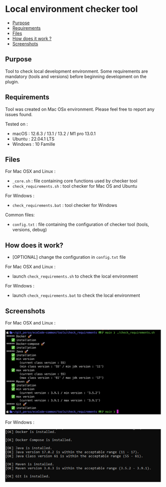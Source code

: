 # Local environment checker tool

- [Purpose](#purpose)
- [Requirements](#requirements)
- [Files](#files)
- [How does it work ?](#how-does-it-work-)
- [Screenshots](#screenshots)

## Purpose

Tool to check local development environment.
Some requirements are mandatory (tools and versions) before beginning development on the plugin.

## Requirements

Tool was created on Mac OSx environment.
Please feel free to report any issues found.

Tested on :

- macOS : 12.6.3 / 13.1 / 13.2 / M1 pro 13.0.1
- Ubuntu : 22.04.1 LTS
- Windows : 10 Famille

## Files

For Mac OSX and Linux :

- `_core.sh` : file containing core functions used by checker tool
- `check_requirements.sh` : tool checker for Mac OS and Ubuntu

For Windows :

- `check_requirements.bat` : tool checker for Windows

Common files:

- `config.txt` : file containing the configuration of checker tool (tools, versions, debug)

## How does it work?

- [OPTIONAL] change the configuration in `config.txt` file

For Mac OSX and Linux :

- launch `check_requirements.sh` to check the local environment

For Windows :

- launch `check_requirements.bat` to check the local environment

## Screenshots

For Mac OSX and Linux :

![Screenshot](resources/check_require-capture.png)

For Windows :

![Screenshot](resources/check_require-capture-windows.png)
